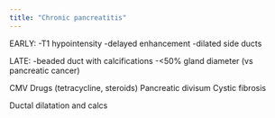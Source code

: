 ```yaml
---
title: "Chronic pancreatitis"
---
```

EARLY:
-T1 hypointensity
-delayed enhancement
-dilated side ducts

LATE:
-beaded duct with calcifications
-&lt;50% gland diameter (vs pancreatic cancer)

CMV
Drugs (tetracycline, steroids)
Pancreatic divisum
Cystic fibrosis

Ductal dilatation and calcs

